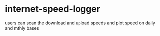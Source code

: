 # internet-speed-logger
users can scan the download and upload speeds and plot speed on daily and mthly bases 
